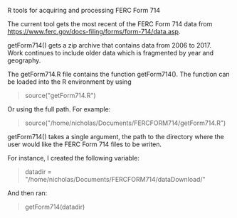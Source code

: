 R tools for acquiring and processing FERC Form 714

The current tool gets the most recent of the FERC Form 714 data from https://www.ferc.gov/docs-filing/forms/form-714/data.asp.

getForm714() gets a zip archive that contains data from 2006 to 2017.  
Work continues to include older data which is fragmented by year and geography. 

The getForm714.R file contains the function getForm714().  The function can be loaded into the R environment by using 

> source("getForm714.R")

Or using the full path. For example:

> source("/home/nicholas/Documents/FERCFORM714/getForm714.R")

getForm714() takes a single argument, the path to the directory where the user would like the FERC Form 714 files to be writen. 

For instance, I created the following variable:

> datadir = "/home/nicholas/Documents/FERCFORM714/dataDownload/"

And then ran:

> getForm714(datadir)



